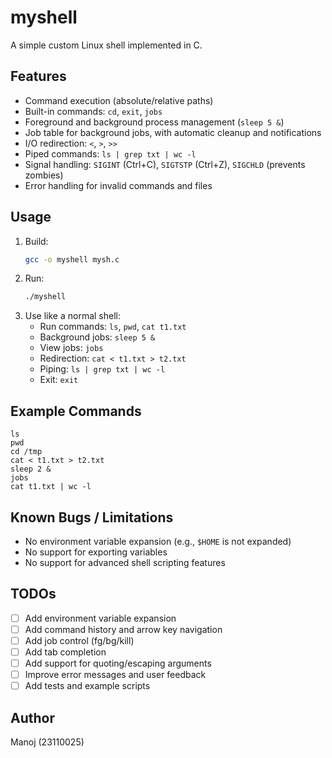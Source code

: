 # myshell

A simple custom Linux shell implemented in C.

## Features
- Command execution (absolute/relative paths)
- Built-in commands: `cd`, `exit`, `jobs`
- Foreground and background process management (`sleep 5 &`)
- Job table for background jobs, with automatic cleanup and notifications
- I/O redirection: `<`, `>`, `>>`
- Piped commands: `ls | grep txt | wc -l`
- Signal handling: `SIGINT` (Ctrl+C), `SIGTSTP` (Ctrl+Z), `SIGCHLD` (prevents zombies)
- Error handling for invalid commands and files

## Usage
1. Build:
   ```bash
   gcc -o myshell mysh.c
   ```
2. Run:
   ```bash
   ./myshell
   ```
3. Use like a normal shell:
   - Run commands: `ls`, `pwd`, `cat t1.txt`
   - Background jobs: `sleep 5 &`
   - View jobs: `jobs`
   - Redirection: `cat < t1.txt > t2.txt`
   - Piping: `ls | grep txt | wc -l`
   - Exit: `exit`

## Example Commands
```
ls
pwd
cd /tmp
cat < t1.txt > t2.txt
sleep 2 &
jobs
cat t1.txt | wc -l
```

## Known Bugs / Limitations
- No environment variable expansion (e.g., `$HOME` is not expanded)
- No support for exporting variables
- No support for advanced shell scripting features

## TODOs
- [ ] Add environment variable expansion
- [ ] Add command history and arrow key navigation
- [ ] Add job control (fg/bg/kill)
- [ ] Add tab completion
- [ ] Add support for quoting/escaping arguments
- [ ] Improve error messages and user feedback
- [ ] Add tests and example scripts

## Author
Manoj (23110025)
